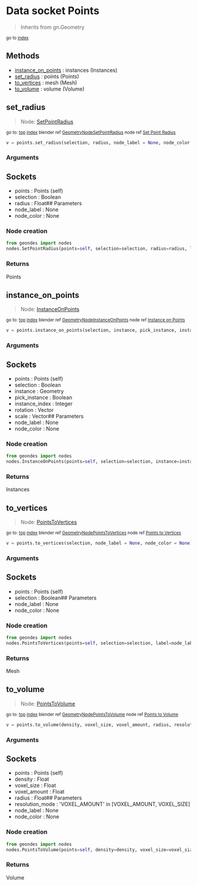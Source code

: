 
# Data socket Points

> Inherits from gn.Geometry
  
<sub>go to [index](/docs/index.md)</sub>



## Methods

- [instance_on_points](#instance_on_points) : instances (Instances)
- [set_radius](#set_radius) : points (Points)
- [to_vertices](#to_vertices) : mesh (Mesh)
- [to_volume](#to_volume) : volume (Volume)

## set_radius

> Node: [SetPointRadius](/docs/nodes/SetPointRadius.md)
  
<sub>go to: [top](#data-socket-points) [index](/docs/index.md)
blender ref [GeometryNodeSetPointRadius](https://docs.blender.org/api/current/bpy.types.GeometryNodeSetPointRadius.html)
node ref [Set Point Radius](https://docs.blender.org/manual/en/latest/modeling/geometry_nodes/point/set_point_radius.html) </sub>
                          
```python
v = points.set_radius(selection, radius, node_label = None, node_color = None)
```

### Arguments

## Sockets
- points : Points (self)
- selection : Boolean
- radius : Float## Parameters
- node_label : None
- node_color : None

### Node creation

```python
from geondes import nodes
nodes.SetPointRadius(points=self, selection=selection, radius=radius, label=node_label, node_color=node_color)
```

### Returns

Points


## instance_on_points

> Node: [InstanceOnPoints](/docs/nodes/InstanceOnPoints.md)
  
<sub>go to: [top](#data-socket-points) [index](/docs/index.md)
blender ref [GeometryNodeInstanceOnPoints](https://docs.blender.org/api/current/bpy.types.GeometryNodeInstanceOnPoints.html)
node ref [Instance on Points](https://docs.blender.org/manual/en/latest/modeling/geometry_nodes/instances/instance_on_points.html) </sub>
                          
```python
v = points.instance_on_points(selection, instance, pick_instance, instance_index, rotation, scale, node_label = None, node_color = None)
```

### Arguments

## Sockets
- points : Points (self)
- selection : Boolean
- instance : Geometry
- pick_instance : Boolean
- instance_index : Integer
- rotation : Vector
- scale : Vector## Parameters
- node_label : None
- node_color : None

### Node creation

```python
from geondes import nodes
nodes.InstanceOnPoints(points=self, selection=selection, instance=instance, pick_instance=pick_instance, instance_index=instance_index, rotation=rotation, scale=scale, label=node_label, node_color=node_color)
```

### Returns

Instances


## to_vertices

> Node: [PointsToVertices](/docs/nodes/PointsToVertices.md)
  
<sub>go to: [top](#data-socket-points) [index](/docs/index.md)
blender ref [GeometryNodePointsToVertices](https://docs.blender.org/api/current/bpy.types.GeometryNodePointsToVertices.html)
node ref [Points to Vertices](https://docs.blender.org/manual/en/latest/modeling/geometry_nodes/point/points_to_vertices.html) </sub>
                          
```python
v = points.to_vertices(selection, node_label = None, node_color = None)
```

### Arguments

## Sockets
- points : Points (self)
- selection : Boolean## Parameters
- node_label : None
- node_color : None

### Node creation

```python
from geondes import nodes
nodes.PointsToVertices(points=self, selection=selection, label=node_label, node_color=node_color)
```

### Returns

Mesh


## to_volume

> Node: [PointsToVolume](/docs/nodes/PointsToVolume.md)
  
<sub>go to: [top](#data-socket-points) [index](/docs/index.md)
blender ref [GeometryNodePointsToVolume](https://docs.blender.org/api/current/bpy.types.GeometryNodePointsToVolume.html)
node ref [Points to Volume](https://docs.blender.org/manual/en/latest/modeling/geometry_nodes/point/points_to_volume.html) </sub>
                          
```python
v = points.to_volume(density, voxel_size, voxel_amount, radius, resolution_mode, node_label = None, node_color = None)
```

### Arguments

## Sockets
- points : Points (self)
- density : Float
- voxel_size : Float
- voxel_amount : Float
- radius : Float## Parameters
- resolution_mode : 'VOXEL_AMOUNT' in [VOXEL_AMOUNT, VOXEL_SIZE]
- node_label : None
- node_color : None

### Node creation

```python
from geondes import nodes
nodes.PointsToVolume(points=self, density=density, voxel_size=voxel_size, voxel_amount=voxel_amount, radius=radius, resolution_mode=resolution_mode, label=node_label, node_color=node_color)
```

### Returns

Volume

